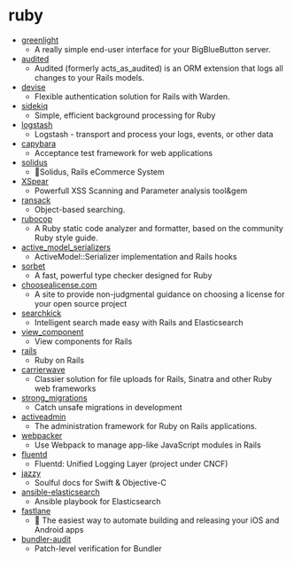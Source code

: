 # ruby
- [greenlight](https://github.com/bigbluebutton/greenlight)
  - A really simple end-user interface for your BigBlueButton server.
- [audited](https://github.com/collectiveidea/audited)
  - Audited (formerly acts_as_audited) is an ORM extension that logs all changes to your Rails models.
- [devise](https://github.com/heartcombo/devise)
  - Flexible authentication solution for Rails with Warden.
- [sidekiq](https://github.com/mperham/sidekiq)
  - Simple, efficient background processing for Ruby
- [logstash](https://github.com/elastic/logstash)
  - Logstash - transport and process your logs, events, or other data
- [capybara](https://github.com/teamcapybara/capybara)
  - Acceptance test framework for web applications
- [solidus](https://github.com/solidusio/solidus)
  - 🛒Solidus, Rails eCommerce System
- [XSpear](https://github.com/hahwul/XSpear)
  - Powerfull XSS Scanning and Parameter analysis tool&gem
- [ransack](https://github.com/activerecord-hackery/ransack)
  - Object-based searching.
- [rubocop](https://github.com/rubocop-hq/rubocop)
  - A Ruby static code analyzer and formatter, based on the community Ruby style guide.
- [active_model_serializers](https://github.com/rails-api/active_model_serializers)
  - ActiveModel::Serializer implementation and Rails hooks
- [sorbet](https://github.com/sorbet/sorbet)
  - A fast, powerful type checker designed for Ruby
- [choosealicense.com](https://github.com/github/choosealicense.com)
  - A site to provide non-judgmental guidance on choosing a license for your open source project
- [searchkick](https://github.com/ankane/searchkick)
  - Intelligent search made easy with Rails and Elasticsearch
- [view_component](https://github.com/github/view_component)
  - View components for Rails
- [rails](https://github.com/rails/rails)
  - Ruby on Rails
- [carrierwave](https://github.com/carrierwaveuploader/carrierwave)
  - Classier solution for file uploads for Rails, Sinatra and other Ruby web frameworks
- [strong_migrations](https://github.com/ankane/strong_migrations)
  - Catch unsafe migrations in development
- [activeadmin](https://github.com/activeadmin/activeadmin)
  - The administration framework for Ruby on Rails applications.
- [webpacker](https://github.com/rails/webpacker)
  - Use Webpack to manage app-like JavaScript modules in Rails
- [fluentd](https://github.com/fluent/fluentd)
  - Fluentd: Unified Logging Layer (project under CNCF)
- [jazzy](https://github.com/realm/jazzy)
  - Soulful docs for Swift & Objective-C
- [ansible-elasticsearch](https://github.com/elastic/ansible-elasticsearch)
  - Ansible playbook for Elasticsearch
- [fastlane](https://github.com/fastlane/fastlane)
  - 🚀 The easiest way to automate building and releasing your iOS and Android apps
- [bundler-audit](https://github.com/rubysec/bundler-audit)
  - Patch-level verification for Bundler
